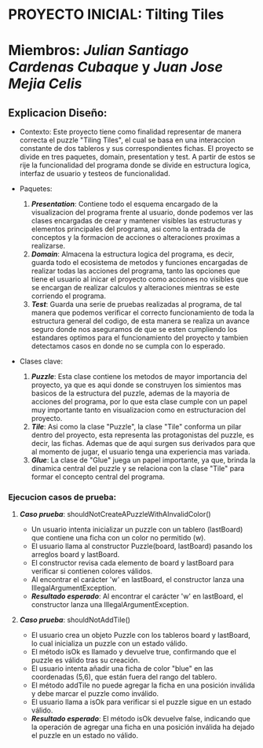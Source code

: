 # PROYECTO INICIAL: Tilting Tiles
# Miembros: ***Julian Santiago Cardenas Cubaque*** y ***Juan Jose Mejia Celis*** 

## Explicacion Diseño:
- Contexto: 
Este proyecto tiene como finalidad representar de manera correcta el puzzle "Tiling Tiles", el cual se basa en una interaccion constante de dos tableros y sus correspondientes fichas. El proyecto se divide en tres paquetes, domain, presentation y test. A partir de estos se rije la funcionalidad del programa donde se divide en estructura logica, interfaz de usuario y testeos de funcionalidad.

- Paquetes:
    1. ***Presentation***: Contiene todo el esquema encargado de la visualizacion del programa frente al usuario, donde podemos ver las clases encargadas de crear y mantener visibles las estructuras y elementos principales del programa, asi como la entrada de conceptos y la formacion de acciones o alteraciones proximas a realizarse.
    2. ***Domain***: Almacena la estructura logica del programa, es decir, guarda todo el ecosistema de metodos y funciones encargadas de realizar todas las acciones del programa, tanto las opciones que tiene el usuario al inicar el proyecto como acciones no visibles que se encargan de realizar calculos y alteraciones mientras se este corriendo el programa.  
    3. ***Test***: Guarda una serie de pruebas realizadas al programa, de tal manera que podemos verificar el correcto funcionamiento de toda la estructura general del codigo, de esta manera se realiza un avance seguro donde nos aseguramos de que se esten cumpliendo los estandares optimos para el funcionamiento del proyecto y tambien detectamos casos en donde no se cumpla con lo esperado. 

- Clases clave:
    1. ***Puzzle***: Esta clase contiene los metodos de mayor importancia del proyecto, ya que es aqui donde se construyen los simientos mas basicos de la estructura del puzzle, ademas de la mayoria de acciones del programa, por lo que esta clase cumple con un papel muy importante tanto en visualizacion como en estructuracion del proyecto.
    2. ***Tile***: Asi como la clase "Puzzle", la clase "Tile" conforma un pilar dentro del proyecto, esta representa las protagonistas del puzzle, es decir, las fichas. Ademas que de aqui surgen sus derivados para que al momento de jugar, el usuario tenga una experiencia mas variada.
    3. ***Glue***: La clase de "Glue" juega un papel importante, ya que, brinda la dinamica central del puzzle y se relaciona con la clase "Tile" para formar el concepto central del programa.
       
### Ejecucion casos de prueba:
1. ***Caso prueba***: shouldNotCreateAPuzzleWithAInvalidColor()
   - Un usuario intenta inicializar un puzzle con un tablero (lastBoard) que contiene una ficha con un color no permitido (w).
   - El usuario llama al constructor Puzzle(board, lastBoard) pasando los arreglos board y lastBoard.
   - El constructor revisa cada elemento de board y lastBoard para verificar si contienen colores válidos.
   - Al encontrar el carácter 'w' en lastBoard, el constructor lanza una IllegalArgumentException.
   - ***Resultado esperado***: Al encontrar el carácter 'w' en lastBoard, el constructor lanza una IllegalArgumentException.

2. ***Caso prueba***: shouldNotAddTile()
   - El usuario crea un objeto Puzzle con los tableros board y lastBoard, lo cual inicializa un puzzle con un estado válido.
   - El método isOk es llamado y devuelve true, confirmando que el puzzle es válido tras su creación.
   - El usuario intenta añadir una ficha de color "blue" en las coordenadas (5,6), que están fuera del rango del tablero.
   - El método addTile no puede agregar la ficha en una posición inválida y debe marcar el puzzle como inválido.
   - El usuario llama a isOk para verificar si el puzzle sigue en un estado válido.
   - ***Resultado esperado***: El método isOk devuelve false, indicando que la operación de agregar una ficha en una posición inválida ha dejado el puzzle en un estado no válido.
